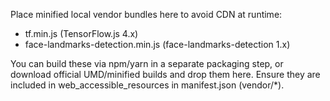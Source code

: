 Place minified local vendor bundles here to avoid CDN at runtime:

- tf.min.js (TensorFlow.js 4.x)
- face-landmarks-detection.min.js (face-landmarks-detection 1.x)

You can build these via npm/yarn in a separate packaging step, or download official UMD/minified builds and drop them here. Ensure they are included in web_accessible_resources in manifest.json (vendor/*).
